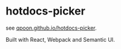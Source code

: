# hotdocs-picker

see [qpoon.github.io/hotdocs-picker](http://qpoon.github.io/hotdocs-picker).

Built with React, Webpack and Semantic UI.
